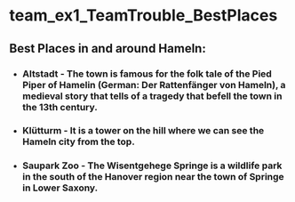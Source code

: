 # team_ex1_TeamTrouble_BestPlaces


## Best Places in and around Hameln:

- ### Altstadt - The town is famous for the folk tale of the Pied Piper of Hamelin (German: Der Rattenfänger von Hameln), a medieval story that tells of a tragedy that befell the town in the 13th century.

- ### Klütturm - It is a tower on the hill where we can see the Hameln city from the top.


- ### Saupark Zoo - The Wisentgehege Springe is a wildlife park in the south of the Hanover region near the town of Springe in Lower Saxony.






